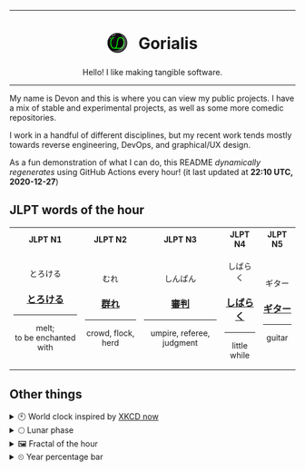 ***

<h1 align="center">
<sub>
    <img src="readme/resources/avatar.png" height="36">
</sub>
&nbsp;
Gorialis
</h1>
<p align="center">
Hello! I like making tangible software.
</p>

***

My name is Devon and this is where you can view my public projects. I have a mix of stable and experimental projects, as well as some more comedic repositories.

I work in a handful of different disciplines, but my recent work tends mostly towards reverse engineering, DevOps, and graphical/UX design.

As a fun demonstration of what I can do, this README *dynamically regenerates* using GitHub Actions every hour! (it last updated at **22:10 UTC, 2020-12-27**)

<h2>JLPT words of the hour</h2>
<table>
    <tr>
        <th>JLPT N1</th>
        <th>JLPT N2</th>
        <th>JLPT N3</th>
        <th>JLPT N4</th>
        <th>JLPT N5</th>
    </tr>
    <tr>
        <td>
            <p align="center">とろける</p>
            <h3 align="center"><b><a href="https://jisho.org/search/%E3%81%A8%E3%82%8D%E3%81%91%E3%82%8B">とろける</a></b></h3>
            <hr>
            <p align="center">melt;<br> to be enchanted with</p>
        </td>
        <td>
            <p align="center">むれ</p>
            <h3 align="center"><b><a href="https://jisho.org/search/%E7%BE%A4%E3%82%8C">群れ</a></b></h3>
            <hr>
            <p align="center">crowd,<wbr> flock,<wbr> herd</p>
        </td>
        <td>
            <p align="center">しんぱん</p>
            <h3 align="center"><b><a href="https://jisho.org/search/%E5%AF%A9%E5%88%A4">審判</a></b></h3>
            <hr>
            <p align="center">umpire,<wbr> referee,<wbr> judgment</p>
        </td>
        <td>
            <p align="center">しばらく</p>
            <h3 align="center"><b><a href="https://jisho.org/search/%E3%81%97%E3%81%B0%E3%82%89%E3%81%8F">しばらく</a></b></h3>
            <hr>
            <p align="center">little while</p>
        </td>
        <td>
            <p align="center">ギター</p>
            <h3 align="center"><b><a href="https://jisho.org/search/%E3%82%AE%E3%82%BF%E3%83%BC">ギター</a></b></h3>
            <hr>
            <p align="center">guitar</p>
        </td>
    </tr>
</table>

<h2>Other things</h2>
<details>
<summary>🕙  World clock inspired by <a href="https://xkcd.com/now">XKCD now</a></summary>

> <img src="generated/now.png" width="512">

</details>
<details>
<summary>🌕 Lunar phase</summary>

The moon is approximately 46.90% through its phase (Full Moon).

</details>
<details>
<summary>&#x1f5bc; Fractal of the hour</summary>

> <img src="generated/fractal.png" width="512">

</details>
<details>
<summary>&#x23f2; Year percentage bar</summary>
<pre><code>2020 [███████████████████▁] 98.89%</code></pre>
</details>
